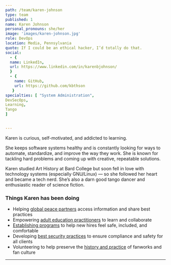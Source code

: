```yaml
---
path: /team/karen-johnson
type: team
published: 1
name: Karen Johnson
personal_pronouns: she/her
image: 'images/karen-johnson.jpg'
role: DevOps
location: Media, Pennsylvania
quote: If I could be an ethical hacker, I’d totally do that.
social: 
  - {
  name: LinkedIn,
  url: https://www.linkedin.com/in/karenbjohnson/
  }
  - {
    name: GitHub,
    url: https://github.com/kbthson
   }
specialties: [ "System Administration",
DevSecOps,
Learning,
Tango
]

  
---
```


Karen is curious, self-motivated, and addicted to learning. 

She keeps software systems healthy and is constantly looking for ways to automate, standardize, and improve the way they work. She is known for tackling hard problems and coming up with creative, repeatable solutions.

Karen studied Art History at Bard College but soon fell in love with technology systems (especially GNU/Linux) — so she followed her heart and became a tech nerd. She’s also a darn good tango dancer and enthusiastic reader of science fiction.



### Things Karen has been doing
* Helping [global peace partners](https://civicactions.com/case-study/globalnet/?portfolioCats=15) access information and share best practices
* Empowering [adult education practitioners](https://lincs.ed.gov/) to learn and collaborate
* [Establishing programs](http://civicactions-handbook.readthedocs.io/en/latest/04-how-we-work/cultural-ambassadors/) to help new hires feel safe, included, and comfortable
* Developing [best security practices](http://civicactions-handbook.readthedocs.io/en/latest/03-policies/security/) to ensure compliance and safety for all clients
* Volunteering to help preserve the [history and practice](http://www.transformativeworks.org/) of fanworks and fan culture



---------------------------------
